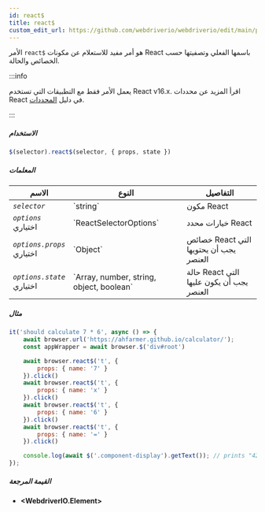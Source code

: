 ```yaml
---
id: react$
title: react$
custom_edit_url: https://github.com/webdriverio/webdriverio/edit/main/packages/webdriverio/src/commands/element/react$.ts
---
```


الأمر `react$` هو أمر مفيد للاستعلام عن مكونات React باسمها الفعلي وتصفيتها حسب الخصائص والحالة.

:::info

يعمل الأمر فقط مع التطبيقات التي تستخدم React v16.x. اقرأ المزيد عن محددات React في دليل [المحددات](/docs/selectors#react-selectors).

:::

##### الاستخدام

```js
$(selector).react$(selector, { props, state })
```

##### المعلمات

<table>
  <thead>
    <tr>
      <th>الاسم</th><th>النوع</th><th>التفاصيل</th>
    </tr>
  </thead>
  <tbody>
    <tr>
      <td><code><var>selector</var></code></td>
      <td>`string`</td>
      <td>مكون React</td>
    </tr>
    <tr>
      <td><code><var>options</var></code><br /><span className="label labelWarning">اختياري</span></td>
      <td>`ReactSelectorOptions`</td>
      <td>خيارات محدد React</td>
    </tr>
    <tr>
      <td><code><var>options.props</var></code><br /><span className="label labelWarning">اختياري</span></td>
      <td>`Object`</td>
      <td>خصائص React التي يجب أن يحتويها العنصر</td>
    </tr>
    <tr>
      <td><code><var>options.state</var></code><br /><span className="label labelWarning">اختياري</span></td>
      <td>`Array<any>, number, string, object, boolean`</td>
      <td>حالة React التي يجب أن يكون عليها العنصر</td>
    </tr>
  </tbody>
</table>

##### مثال

```js title="pause.js"
it('should calculate 7 * 6', async () => {
    await browser.url('https://ahfarmer.github.io/calculator/');
    const appWrapper = await browser.$('div#root')

    await browser.react$('t', {
        props: { name: '7' }
    }).click()
    await browser.react$('t', {
        props: { name: 'x' }
    }).click()
    await browser.react$('t', {
        props: { name: '6' }
    }).click()
    await browser.react$('t', {
        props: { name: '=' }
    }).click()

    console.log(await $('.component-display').getText()); // prints "42"
});
```

##### القيمة المرجعة

- **&lt;WebdriverIO.Element&gt;**